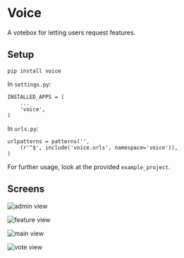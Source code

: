 Voice
=====

A votebox for letting users request features.

Setup
-----

    pip install voice

In `settings.py`:

    INSTALLED_APPS = (
        ...
        'voice',
    )

In `urls.py`:

    urlpatterns = patterns('',
        (r'^$', include('voice.urls', namespace='voice')),
    )

For further usage, look at the provided `example_project`.

Screens
-------

![admin view](http://s3.amazonaws.com/jarodlrandom/admin_view.png)

![feature view](http://s3.amazonaws.com/jarodlrandom/feature_view.png)

![main view](http://s3.amazonaws.com/jarodlrandom/main_view.png)

![vote view](http://s3.amazonaws.com/jarodlrandom/vote_view.png)

